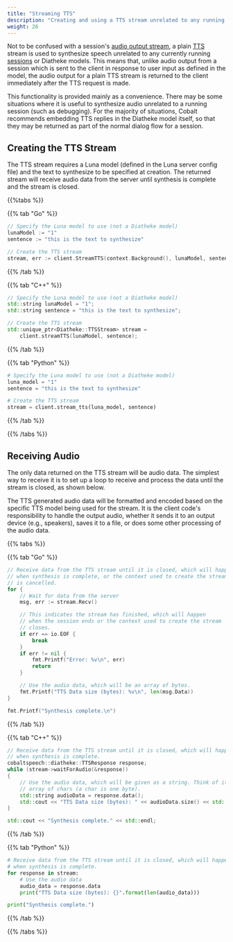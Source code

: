 ```yaml
---
title: "Streaming TTS"
description: "Creating and using a TTS stream unrelated to any running sessions."
weight: 26
---
```



Not to be confused with a session's [audio output stream](../session/audio-output),
a plain [TTS](../../glossary#tts) stream is used to synthesize speech
unrelated to any currently running [sessions](../session) or Diatheke
models. This means that, unlike audio output from a session which is
sent to the client in response to user input as defined in the model,
the audio output for a plain TTS stream is returned to the client
immediately after the TTS request is made.

This functionality is provided mainly as a convenience. There may be
some situations where it is useful to synthesize audio unrelated to a
running session (such as debugging). For the majority of situations,
Cobalt recommends embedding TTS replies in the Diatheke model itself,
so that they may be returned as part of the normal dialog flow for a
session.

## Creating the TTS Stream
The TTS stream requires a Luna model (defined in the Luna server config
file) and the text to synthesize to be specified at creation. The
returned stream will receive audio data from the server until synthesis
is complete and the stream is closed.

{{%tabs %}}

{{% tab "Go" %}}
``` go
// Specify the Luna model to use (not a Diatheke model)
lunaModel := "1"
sentence := "this is the text to synthesize"

// Create the TTS stream
stream, err := client.StreamTTS(context.Background(), lunaModel, sentence)
```
{{% /tab %}}

{{% tab "C++" %}}
``` c++
// Specify the Luna model to use (not a Diatheke model)
std::string lunaModel = "1";
std::string sentence = "this is the text to synthesize";

// Create the TTS stream
std::unique_ptr<Diatheke::TTSStream> stream = 
    client.streamTTS(lunaModel, sentence);
```
{{% /tab %}}

{{% tab "Python" %}}
``` python
# Specify the Luna model to use (not a Diatheke model)
luna_model = "1"
sentence = "this is the text to synthesize"

# Create the TTS stream
stream = client.stream_tts(luna_model, sentence)
```
{{% /tab %}}

{{% /tabs %}}

## Receiving Audio
The only data returned on the TTS stream will be audio data. The simplest
way to receive it is to set up a loop to receive and process the data
until the stream is closed, as shown below.

The TTS generated audio data will be formatted and encoded based on the
specific TTS model being used for the stream. It is the client code's
responsibility to handle the output audio, whether it sends it to an output
device (e.g., speakers), saves it to a file, or does some other processing
of the audio data.

{{% tabs %}}

{{% tab "Go" %}}
``` go
// Receive data from the TTS stream until it is closed, which will happen
// when synthesis is complete, or the context used to create the stream
// is cancelled.
for {
    // Wait for data from the server
    msg, err := stream.Recv()

    // This indicates the stream has finished, which will happen
    // when the session ends or the context used to create the stream
    // closes.
    if err == io.EOF {
        break
    }
    if err != nil {
        fmt.Printf("Error: %v\n", err)
        return
    }

    // Use the audio data, which will be an array of bytes.
    fmt.Printf("TTS Data size (bytes): %v\n", len(msg.Data))
}

fmt.Printf("Synthesis complete.\n")
```
{{% /tab %}}

{{% tab "C++" %}}
``` c++
// Receive data from the TTS stream until it is closed, which will happen
// when synthesis is complete.
cobaltspeech::diatheke::TTSResponse response;
while (stream->waitForAudio(&response))
{
    // Use the audio data, which will be given as a string. Think of it as an
    // array of chars (a char is one byte).
    std::string audioData = response.data();
    std::cout << "TTS Data size (bytes): " << audioData.size() << std::endl;
}

std::cout << "Synthesis complete." << std::endl;
```
{{% /tab %}}

{{% tab "Python" %}}
``` python
# Receive data from the TTS stream until it is closed, which will happen
# when synthesis is complete.
for response in stream:
    # Use the audio data
    audio_data = response.data
    print("TTS Data size (bytes): {}".format(len(audio_data)))

print("Synthesis complete.")
```
{{% /tab %}}

{{% /tabs %}}
